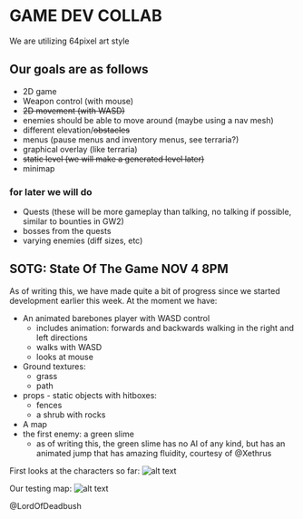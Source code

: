 # GAME DEV COLLAB

We are utilizing 64pixel art style

## Our goals are as follows

- 2D game
- Weapon control (with mouse)
- ~~2D movement (with WASD)~~
- enemies should be able to move around (maybe using a nav mesh)
- different elevation/~~obstacles~~
- menus (pause menus and inventory menus, see terraria?)
- graphical overlay (like terraria)
- ~~static level (we will make a generated level later)~~
- minimap

### for later we will do

- Quests (these will be more gameplay than talking, no talking if possible, similar to bounties in GW2)
- bosses from the quests
- varying enemies (diff sizes, etc)

## SOTG: State Of The Game NOV 4 8PM

As of writing this, we have made quite a bit of progress since we started development earlier this week. At the moment we have:
- An animated barebones player with WASD control
  - includes animation: forwards and backwards walking in the right and left directions
  - walks with WASD
  - looks at mouse
- Ground textures:
  - grass
  - path
- props - static objects with hitboxes:
  - fences
  - a shrub with rocks
- A map
- the first enemy: a green slime
  - as of writing this, the green slime has no AI of any kind, but has an animated jump that has amazing fluidity, courtesy of @Xethrus

First looks at the characters so far:
![alt text](https://github.com/Xethrus/Collabrative-Game-Dev/Demo%20photos/alpha%20characters.png)

Our testing map:
![alt text](https://github.com/Xethrus/Collabrative-Game-Dev/Demo%20photos/alpha%20test%20map.png)

@LordOfDeadbush
